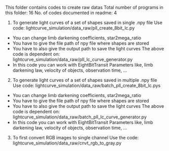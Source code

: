 This folder contains codes to create raw datas
Total number of programs in this folder: 16
No. of codes documented in readme: 4
1. To generate light curves of a set of shapes saved in single .npy file
Use code: lightcurve_simulation/data_raw/pll_create_8bit_lc.py
- You can change limb darkening coefficients, star2mega_ratio
- You have to give the file path of npy file where shapes are stored
- You have to also give the output path to save the light curves
The above code is dependent on: lightcurve_simulation/data_raw/pll_lc_curve_generator.py
- In this code you can work with EightBitTransit Parameters like, limb darkening law, velocity of objects,
observation time, ...

2. To generate light curves of a set of shapes saved in multiple .npy file
Use code: lightcurve_simulation/data_raw/batch_pll_create_8bit_lc.pys
- You can change limb darkening coefficients, star2mega_ratio
- You have to give the file path of npy file where shapes are stored
- You have to also give the output path to save the light curves
The above code is dependent on: lightcurve_simulation/data_raw/batch_pll_lc_curve_generator.py
- In this code you can work with EightBitTransit Parameters like, limb darkening law, velocity of objects,
observation time, ...

3. To first convert RGB images to single channel 
Use the code: lightcurve_simulation/data_raw/cnvt_rgb_to_gray.py